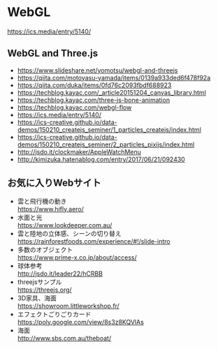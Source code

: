 
# WebGL

https://ics.media/entry/5140/


## WebGL and Three.js

- https://www.slideshare.net/yomotsu/webgl-and-threejs
- https://qiita.com/motoyasu-yamada/items/0139a933ded6f478f92a
- https://qiita.com/duka/items/0fd76c2093fbdf688923
- https://techblog.kayac.com/_article20151204_canvas_library.html
- https://techblog.kayac.com/three-js-bone-animation
- https://techblog.kayac.com/webgl-flow
- https://ics.media/entry/5140/
- https://ics-creative.github.io/data-demos/150210_createjs_seminer/1_particles_createjs/index.html
- https://ics-creative.github.io/data-demos/150210_createjs_seminer/2_particles_pixijs/index.html
- http://jsdo.it/clockmaker/AppleWatchMenu
- http://kimizuka.hatenablog.com/entry/2017/06/21/092430

## お気に入りWebサイト

- 雲と飛行機の動き  
https://www.hifly.aero/  
- 水面と光  
https://www.lookdeeper.com.au/  
- 雲と陸地の立体感、シーンの切り替え  
https://rainforestfoods.com/experience/#!/slide-intro  
- 多数のオブジェクト  
https://www.prime-x.co.jp/about/access/  
- 球体参考  
http://jsdo.it/leader22/hCRBB  
- threejsサンプル  
https://threejs.org/  
- 3D家具、海面  
https://showroom.littleworkshop.fr/  
- エフェクトごりごりカード  
https://poly.google.com/view/8s3z8KQVlAs  
- 海面  
http://www.sbs.com.au/theboat/  
